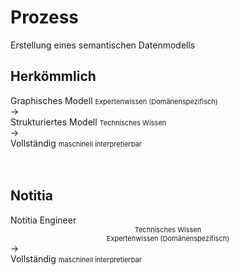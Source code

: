 # Prozess

Erstellung eines semantischen Datenmodells

<v-click>

## Herkömmlich

</v-click>

<div class="d-flex justify-space-around align-center">
    <v-card v-click dark width="250">
        <v-card-title style="text-align: center">
            Graphisches Modell
        </v-card-title>
        <v-card-text style="text-align: center; font-size: 11px">
            Expertenwissen (Domänenspezifisch)
        </v-card-text>
    </v-card>
    <div v-click>&#8594;</div>
    <v-card v-click dark width="250">
        <v-card-title style="text-align: center">
            Strukturiertes Modell
        </v-card-title>
        <v-card-text style="text-align: center; font-size: 11px">
            Technisches Wissen
        </v-card-text>
    </v-card>
    <div v-click>&#8594;</div>
    <v-card v-click dark width="250">
        <v-card-title style="text-align: center">
            Vollständig
        </v-card-title>
        <v-card-text style="text-align: center; font-size: 11px">
            maschinell interpretierbar
        </v-card-text>
    </v-card>
</div>

<br/>
<br/>

<v-click>

## Notitia

</v-click>

<div class="d-flex justify-space-around align-center">
    <v-card v-click dark width="250">
        <v-card-title style="text-align: center">
            Notitia Engineer
        </v-card-title>
        <v-card-text style="text-align: center; font-size: 11px">
            <div>Technisches Wissen</div>
            <div>Expertenwissen (Domänenspezifisch)</div>
        </v-card-text>
    </v-card>
    <div v-click>&#8594;</div>
    <v-card v-click dark width="250">
        <v-card-title style="text-align: center">
            Vollständig
        </v-card-title>
        <v-card-text style="text-align: center; font-size: 11px">
            maschinell interpretierbar
        </v-card-text>
    </v-card>
</div>
